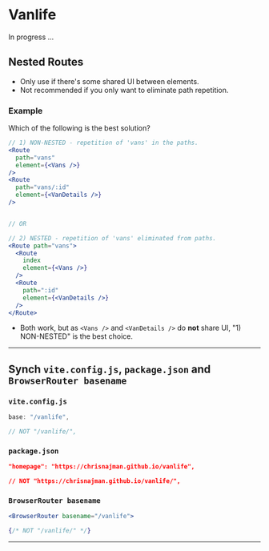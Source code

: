 # Vanlife

In progress ...

## Nested Routes

- Only use if there's some shared UI between elements.
- Not recommended if you only want to eliminate path repetition.

### Example

Which of the following is the best solution?

```jsx
// 1) NON-NESTED - repetition of 'vans' in the paths.
<Route
  path="vans"
  element={<Vans />}
/>
<Route
  path="vans/:id"
  element={<VanDetails />}
/>


// OR

// 2) NESTED - repetition of 'vans' eliminated from paths.
<Route path="vans">
  <Route
    index
    element={<Vans />}
  />
  <Route
    path=":id"
    element={<VanDetails />}
  />
</Route>
```

- Both work, but as `<Vans />` and `<VanDetails />` do **not** share UI, "1) NON-NESTED" is the best choice.

---

## Synch `vite.config.js`, `package.json` and `BrowserRouter basename`

### `vite.config.js`

```JavaScript
base: "/vanlife",

// NOT "/vanlife/",
```

### `package.json`

```JSON
"homepage": "https://chrisnajman.github.io/vanlife",

// NOT "https://chrisnajman.github.io/vanlife/",

```

### `BrowserRouter basename`

```jsx
<BrowserRouter basename="/vanlife">

{/* NOT "/vanlife/" */}
```

---
